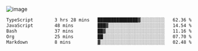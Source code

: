 ![image](https://github-profile-trophy.vercel.app/?username=CMOISDEAD&theme=oldie&row=1&no-frame=true&no-bg=true&margin-w=15&margin-h=15)
<!--START_SECTION:waka-->

```txt
TypeScript        3 hrs 28 mins   ███████████████▓░░░░░░░░░   62.36 %
JavaScript        48 mins         ███▓░░░░░░░░░░░░░░░░░░░░░   14.54 %
Bash              37 mins         ██▓░░░░░░░░░░░░░░░░░░░░░░   11.16 %
Org               25 mins         ██░░░░░░░░░░░░░░░░░░░░░░░   07.70 %
Markdown          8 mins          ▓░░░░░░░░░░░░░░░░░░░░░░░░   02.48 %
```

<!--END_SECTION:waka--> 
